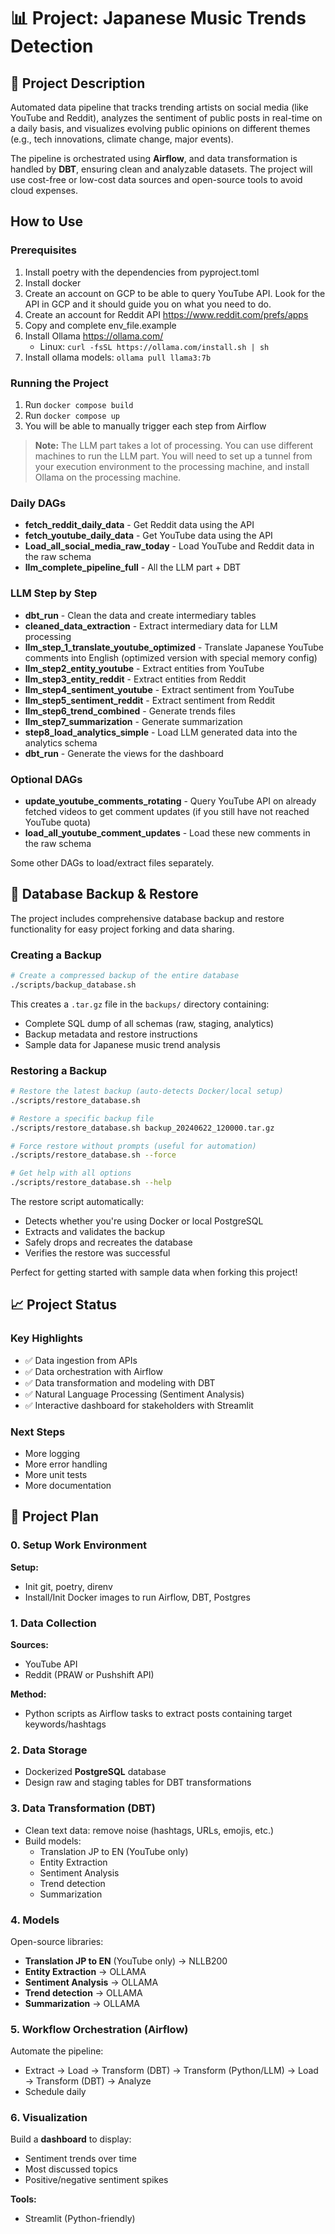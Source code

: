 # 📊 Project: Japanese Music Trends Detection

## 📝 Project Description

Automated data pipeline that tracks trending artists on social media (like YouTube and Reddit), analyzes the sentiment of public posts in real-time on a daily basis, and visualizes evolving public opinions on different themes (e.g., tech innovations, climate change, major events).

The pipeline is orchestrated using **Airflow**, and data transformation is handled by **DBT**, ensuring clean and analyzable datasets. The project will use cost-free or low-cost data sources and open-source tools to avoid cloud expenses.

## How to Use

### Prerequisites

1. Install poetry with the dependencies from pyproject.toml
2. Install docker
3. Create an account on GCP to be able to query YouTube API. Look for the API in GCP and it should guide you on what you need to do.
4. Create an account for Reddit API https://www.reddit.com/prefs/apps
5. Copy and complete env_file.example
6. Install Ollama https://ollama.com/
   - Linux: `curl -fsSL https://ollama.com/install.sh | sh`
7. Install ollama models: `ollama pull llama3:7b`

### Running the Project

1. Run `docker compose build`
2. Run `docker compose up`
3. You will be able to manually trigger each step from Airflow

> **Note:** The LLM part takes a lot of processing. You can use different machines to run the LLM part. You will need to set up a tunnel from your execution environment to the processing machine, and install Ollama on the processing machine.

### Daily DAGs

- **fetch_reddit_daily_data** - Get Reddit data using the API
- **fetch_youtube_daily_data** - Get YouTube data using the API
- **Load_all_social_media_raw_today** - Load YouTube and Reddit data in the raw schema
- **llm_complete_pipeline_full** - All the LLM part + DBT

### LLM Step by Step

- **dbt_run** - Clean the data and create intermediary tables
- **cleaned_data_extraction** - Extract intermediary data for LLM processing
- **llm_step_1_translate_youtube_optimized** - Translate Japanese YouTube comments into English (optimized version with special memory config)
- **llm_step2_entity_youtube** - Extract entities from YouTube
- **llm_step3_entity_reddit** - Extract entities from Reddit
- **llm_step4_sentiment_youtube** - Extract sentiment from YouTube
- **llm_step5_sentiment_reddit** - Extract sentiment from Reddit
- **llm_step6_trend_combined** - Generate trends files
- **llm_step7_summarization** - Generate summarization
- **step8_load_analytics_simple** - Load LLM generated data into the analytics schema
- **dbt_run** - Generate the views for the dashboard

### Optional DAGs

- **update_youtube_comments_rotating** - Query YouTube API on already fetched videos to get comment updates (if you still have not reached YouTube quota)
- **load_all_youtube_comment_updates** - Load these new comments in the raw schema

Some other DAGs to load/extract files separately.


## 💾 Database Backup & Restore

The project includes comprehensive database backup and restore functionality for easy project forking and data sharing.

### Creating a Backup

```bash
# Create a compressed backup of the entire database
./scripts/backup_database.sh
```

This creates a `.tar.gz` file in the `backups/` directory containing:

- Complete SQL dump of all schemas (raw, staging, analytics)
- Backup metadata and restore instructions
- Sample data for Japanese music trend analysis

### Restoring a Backup

```bash
# Restore the latest backup (auto-detects Docker/local setup)
./scripts/restore_database.sh

# Restore a specific backup file
./scripts/restore_database.sh backup_20240622_120000.tar.gz

# Force restore without prompts (useful for automation)
./scripts/restore_database.sh --force

# Get help with all options
./scripts/restore_database.sh --help
```

The restore script automatically:

- Detects whether you're using Docker or local PostgreSQL
- Extracts and validates the backup
- Safely drops and recreates the database
- Verifies the restore was successful

Perfect for getting started with sample data when forking this project!

## 📈 Project Status

### Key Highlights

- ✅ Data ingestion from APIs
- ✅ Data orchestration with Airflow
- ✅ Data transformation and modeling with DBT
- ✅ Natural Language Processing (Sentiment Analysis)
- ✅ Interactive dashboard for stakeholders with Streamlit

### Next Steps

- More logging
- More error handling
- More unit tests
- More documentation

## 🚀 Project Plan

### 0. Setup Work Environment

**Setup:**

- Init git, poetry, direnv
- Install/Init Docker images to run Airflow, DBT, Postgres

### 1. Data Collection

**Sources:**

- YouTube API
- Reddit (PRAW or Pushshift API)

**Method:**

- Python scripts as Airflow tasks to extract posts containing target keywords/hashtags

### 2. Data Storage

- Dockerized **PostgreSQL** database
- Design raw and staging tables for DBT transformations

### 3. Data Transformation (DBT)

- Clean text data: remove noise (hashtags, URLs, emojis, etc.)
- Build models:
  - Translation JP to EN (YouTube only)
  - Entity Extraction
  - Sentiment Analysis
  - Trend detection
  - Summarization

### 4. Models

Open-source libraries:

- **Translation JP to EN** (YouTube only) → NLLB200
- **Entity Extraction** → OLLAMA
- **Sentiment Analysis** → OLLAMA
- **Trend detection** → OLLAMA
- **Summarization** → OLLAMA

### 5. Workflow Orchestration (Airflow)

Automate the pipeline:

- Extract → Load → Transform (DBT) → Transform (Python/LLM) → Load → Transform (DBT) → Analyze
- Schedule daily

### 6. Visualization

Build a **dashboard** to display:

- Sentiment trends over time
- Most discussed topics
- Positive/negative sentiment spikes

**Tools:**

- Streamlit (Python-friendly)
